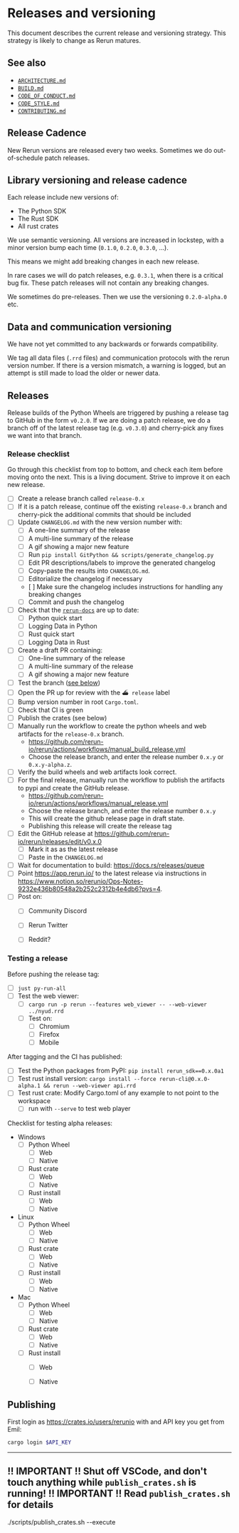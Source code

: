 # Releases and versioning
This document describes the current release and versioning strategy. This strategy is likely to change as Rerun matures.


## See also
* [`ARCHITECTURE.md`](ARCHITECTURE.md)
* [`BUILD.md`](BUILD.md)
* [`CODE_OF_CONDUCT.md`](CODE_OF_CONDUCT.md)
* [`CODE_STYLE.md`](CODE_STYLE.md)
* [`CONTRIBUTING.md`](CONTRIBUTING.md)


## Release Cadence
New Rerun versions are released every two weeks. Sometimes we do out-of-schedule patch releases.


## Library versioning and release cadence
Each release include new versions of:
* The Python SDK
* The Rust SDK
* All rust crates

We use semantic versioning. All versions are increased in lockstep, with a minor version bump each time (`0.1.0`, `0.2.0`, `0.3.0`, …).

This means we might add breaking changes in each new release.

In rare cases we will do patch releases, e.g. `0.3.1`, when there is a critical bug fix. These patch releases will not contain any breaking changes.

We sometimes do pre-releases. Then we use the versioning `0.2.0-alpha.0` etc.


## Data and communication versioning
We have not yet committed to any backwards or forwards compatibility.

We tag all data files (`.rrd` files) and communication protocols with the rerun version number. If there is a version mismatch, a warning is logged, but an attempt is still made to load the older or newer data.


## Releases
Release builds of the Python Wheels are triggered by pushing a release tag to GitHub in the form `v0.2.0`.
If we are doing a patch release, we do a branch off of the latest release tag (e.g. `v0.3.0`) and cherry-pick any fixes we want into that branch.

### Release checklist
Go through this checklist from top to bottom, and check each item before moving onto the next.
This is a living document. Strive to improve it on each new release.

* [ ] Create a release branch called `release-0.x`
* [ ] If it is a patch release, continue off the existing `release-0.x` branch and cherry-pick the additional commits that should be included
* [ ] Update `CHANGELOG.md` with the new version number with:
    * [ ] A one-line summary of the release
    * [ ] A multi-line summary of the release
    * [ ] A gif showing a major new feature
    * [ ] Run `pip install GitPython && scripts/generate_changelog.py`
    * [ ] Edit PR descriptions/labels to improve the generated changelog
    * [ ] Copy-paste the results into `CHANGELOG.md`.
    * [ ] Editorialize the changelog if necessary
    * [ ] Make sure the changelog includes instructions for handling any breaking changes
    * [ ] Commit and push the changelog
* [ ] Check that the [`rerun-docs`](https://github.com/rerun-io/rerun-docs) are up to date:
  * [ ] Python quick start
  * [ ] Logging Data in Python
  * [ ] Rust quick start
  * [ ] Logging Data in Rust
* [ ] Create a draft PR containing:
    * [ ] One-line summary of the release
    * [ ] A multi-line summary of the release
    * [ ] A gif showing a major new feature
* [ ] Test the branch ([see below](#testing-a-release))
* [ ] Open the PR up for review with the `⛴ release` label
* [ ] Bump version number in root `Cargo.toml`.
* [ ] Check that CI is green
* [ ] Publish the crates (see below)
* [ ] Manually run the workflow to create the python wheels and web artifacts for the `release-0.x` branch.
    * https://github.com/rerun-io/rerun/actions/workflows/manual_build_release.yml
    * Choose the release branch, and enter the release number `0.x.y` or `0.x.y-alpha.z`.
* [ ] Verify the build wheels and web artifacts look correct.
* [ ] For the final release, manually run the workflow to publish the artifacts to pypi and create the GitHub release.
    * https://github.com/rerun-io/rerun/actions/workflows/manual_release.yml
    * Choose the release branch, and enter the release number `0.x.y`
    * This will create the github release page in draft state.
    * Publishing this release will create the release tag
* [ ] Edit the GitHub release at https://github.com/rerun-io/rerun/releases/edit/v0.x.0
  * [ ] Mark it as as the latest release
  * [ ] Paste in the `CHANGELOG.md`
* [ ] Wait for documentation to build: https://docs.rs/releases/queue
* [ ] Point <https://app.rerun.io/> to the latest release via instructions in <https://www.notion.so/rerunio/Ops-Notes-9232e436b80548a2b252c2312b4e4db6?pvs=4>.
* [ ] Post on:
    * [ ] Community Discord
    * [ ] Rerun Twitter
    * [ ] Reddit?


### Testing a release
Before pushing the release tag:
  * [ ] `just py-run-all`
  * [ ] Test the web viewer:
      * [ ] `cargo run -p rerun --features web_viewer -- --web-viewer ../nyud.rrd`
      * [ ] Test on:
          * [ ] Chromium
          * [ ] Firefox
          * [ ] Mobile

After tagging and the CI has published:
  * [ ] Test the Python packages from PyPI: `pip install rerun_sdk==0.x.0a1`
  * [ ] Test rust install version: `cargo install --force rerun-cli@0.x.0-alpha.1 && rerun --web-viewer api.rrd`
  * [ ] Test rust crate: Modify Cargo.toml of any example to not point to the workspace
    * [ ] run with `--serve` to test web player

Checklist for testing alpha releases:
* Windows
  * [ ] Python Wheel
    * [ ] Web
    * [ ] Native
  * [ ] Rust crate
    * [ ] Web
    * [ ] Native
  * [ ] Rust install
    * [ ] Web
    * [ ] Native
* Linux
  * [ ] Python Wheel
    * [ ] Web
    * [ ] Native
  * [ ] Rust crate
    * [ ] Web
    * [ ] Native
  * [ ] Rust install
    * [ ] Web
    * [ ] Native
* Mac
  * [ ] Python Wheel
    * [ ] Web
    * [ ] Native
  * [ ] Rust crate
    * [ ] Web
    * [ ] Native
  * [ ] Rust install
    * [ ] Web
    * [ ] Native


## Publishing
First login as https://crates.io/users/rerunio with and API key you get from Emil:

```bash
cargo login $API_KEY
```

-----------------------------------------------------------------------------------------------
!! IMPORTANT !!  Shut off VSCode, and don't touch anything while `publish_crates.sh` is running!
!! IMPORTANT !!  Read `publish_crates.sh` for details
-----------------------------------------------------------------------------------------------

./scripts/publish_crates.sh --execute

